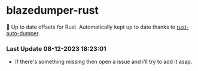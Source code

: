 # blazedumper-rust

🚀 Up to date offsets for Rust. Automatically kept up to date thanks to [rust-auto-dumper](https://github.com/Akandesh/rust-auto-dumper).


### Last Update 08-12-2023 18:23:01
- If there's something missing then open a issue and i'll try to add it asap.